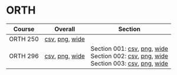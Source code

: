 # ORTH

| Course | Overall | Section |
| ------ | ------- | ------- |
| ORTH 250 | [csv](https://github.com/UCSD-Historical-Enrollment-Data/2023Fall/blob/main/overall/ORTH%20250.csv), [png](https://raw.githubusercontent.com/UCSD-Historical-Enrollment-Data/2023Fall/main/plot_overall/ORTH%20250.png), [wide](https://raw.githubusercontent.com/UCSD-Historical-Enrollment-Data/2023Fall/main/plot_overall_wide/ORTH%20250.png) |  |
| ORTH 296 | [csv](https://github.com/UCSD-Historical-Enrollment-Data/2023Fall/blob/main/overall/ORTH%20296.csv), [png](https://raw.githubusercontent.com/UCSD-Historical-Enrollment-Data/2023Fall/main/plot_overall/ORTH%20296.png), [wide](https://raw.githubusercontent.com/UCSD-Historical-Enrollment-Data/2023Fall/main/plot_overall_wide/ORTH%20296.png) | Section 001: [csv](https://github.com/UCSD-Historical-Enrollment-Data/2023Fall/blob/main/section/ORTH%20296_001.csv), [png](https://raw.githubusercontent.com/UCSD-Historical-Enrollment-Data/2023Fall/main/plot_section/ORTH%20296_001.png), [wide](https://raw.githubusercontent.com/UCSD-Historical-Enrollment-Data/2023Fall/main/plot_section_wide/ORTH%20296_001.png)<br>Section 002: [csv](https://github.com/UCSD-Historical-Enrollment-Data/2023Fall/blob/main/section/ORTH%20296_002.csv), [png](https://raw.githubusercontent.com/UCSD-Historical-Enrollment-Data/2023Fall/main/plot_section/ORTH%20296_002.png), [wide](https://raw.githubusercontent.com/UCSD-Historical-Enrollment-Data/2023Fall/main/plot_section_wide/ORTH%20296_002.png)<br>Section 003: [csv](https://github.com/UCSD-Historical-Enrollment-Data/2023Fall/blob/main/section/ORTH%20296_003.csv), [png](https://raw.githubusercontent.com/UCSD-Historical-Enrollment-Data/2023Fall/main/plot_section/ORTH%20296_003.png), [wide](https://raw.githubusercontent.com/UCSD-Historical-Enrollment-Data/2023Fall/main/plot_section_wide/ORTH%20296_003.png) |
